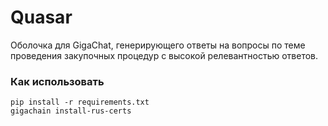 # Quasar
Оболочка для GigaChat, генерирующего ответы на вопросы по теме проведения закупочных процедур с высокой релевантностью ответов.

### Как использовать
    pip install -r requirements.txt
    gigachain install-rus-certs
 